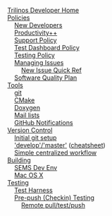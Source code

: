 <!-- NOTE: This sidebar is using two spaces after each line to force a newline.  Then we use four HTML spaces to indent.  This allows us to avoid using list bullets which take up valuable horizontal space.  The end result is a very compact sidebar. -->

[Trilinos Developer Home](https://github.com/trilinos/Trilinos/wiki)  
[Policies](https://github.com/trilinos/Trilinos/wiki/POLICIES)  
&nbsp;&nbsp;&nbsp;&nbsp;[New Developers](https://github.com/trilinos/Trilinos/wiki/New-Trilinos-Developers)  
&nbsp;&nbsp;&nbsp;&nbsp;[Productivity++](https://github.com/trilinos/Trilinos/wiki/Productivity---Initiative)  
&nbsp;&nbsp;&nbsp;&nbsp;[Support Policy](https://github.com/trilinos/Trilinos/wiki/Trilinos-Support-Policy)  
&nbsp;&nbsp;&nbsp;&nbsp;[Test Dashboard Policy](https://github.com/trilinos/Trilinos/wiki/Policies-%7C-Test-Dashboard-Policy)  
&nbsp;&nbsp;&nbsp;&nbsp;[Testing Policy](https://github.com/trilinos/Trilinos/wiki/Trilinos-Testing-Policy)  
&nbsp;&nbsp;&nbsp;&nbsp;[Managing Issues](https://github.com/trilinos/Trilinos/wiki/Managing-Trilinos-Project-Issues)  
&nbsp;&nbsp;&nbsp;&nbsp;&nbsp;&nbsp;&nbsp;&nbsp;[New Issue Quick Ref](https://github.com/trilinos/Trilinos/wiki/New-Issue-Cheat-Sheet)  
&nbsp;&nbsp;&nbsp;&nbsp;[Software Quality Plan](https://github.com/trilinos/Trilinos/wiki/Software-Quality-Plan)  
[Tools](https://github.com/trilinos/Trilinos/wiki/TOOLS)  
&nbsp;&nbsp;&nbsp;&nbsp;[git](https://github.com/trilinos/Trilinos/wiki/Tools--%7C-Git)  
&nbsp;&nbsp;&nbsp;&nbsp;[CMake](https://github.com/trilinos/Trilinos/wiki/Tools-%7C--CMake)  
&nbsp;&nbsp;&nbsp;&nbsp;[Doxygen](https://github.com/trilinos/Trilinos/wiki/Tools-%7C-Doxygen)  
&nbsp;&nbsp;&nbsp;&nbsp;[Mail lists](https://github.com/trilinos/Trilinos/wiki/Tools-%7C-Mail-Lists)  
&nbsp;&nbsp;&nbsp;&nbsp;[GitHub Notifications](https://github.com/trilinos/Trilinos/wiki/GitHub-Notifications)  
[Version Control](https://github.com/trilinos/Trilinos/wiki/VC-(VERSION-CONTROL))  
&nbsp;&nbsp;&nbsp;&nbsp;[Initial git setup](https://github.com/trilinos/Trilinos/wiki/VC-%7C-Initial-Git-Setup)  
&nbsp;&nbsp;&nbsp;&nbsp;['develop'/'master'](https://github.com/trilinos/Trilinos/wiki/VC-%7C-'develop'-'master'-workflow) ([cheatsheet](https://github.com/trilinos/Trilinos/wiki/VC-|-'develop'-'master'-workfow-cheat-sheet))  
&nbsp;&nbsp;&nbsp;&nbsp;[Simple centralized workflow](https://github.com/trilinos/Trilinos/wiki/VC-%7C-Simple-Centralized-Workflow)  
[Building](https://github.com/trilinos/Trilinos/wiki/Building)  
&nbsp;&nbsp;&nbsp;&nbsp;[SEMS Dev Env](https://github.com/trilinos/Trilinos/wiki/SEMS-Dev-Env)  
&nbsp;&nbsp;&nbsp;&nbsp;[Mac OS X](https://github.com/trilinos/Trilinos/wiki/Building-on-Mac-OS-X)  
[Testing](https://github.com/trilinos/Trilinos/wiki/Testing)  
&nbsp;&nbsp;&nbsp;&nbsp;[Test Harness](https://github.com/trilinos/Trilinos/wiki/Policies--%7C-Testing)  
&nbsp;&nbsp;&nbsp;&nbsp;[Pre-push (Checkin) Testing](https://github.com/trilinos/Trilinos/wiki/Policies-%7C-Safe-Checkin-Testing)  
&nbsp;&nbsp;&nbsp;&nbsp;&nbsp;&nbsp;&nbsp;&nbsp;[Remote pull/test/push](https://github.com/trilinos/Trilinos/wiki/Local-development-with-remote-pull,-test,-and-push)   